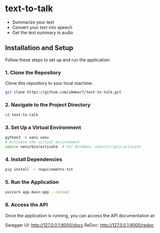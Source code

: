 # text-to-talk

- Summarize your text
- Convert your text into speech
- Get the text summary in audio

## Installation and Setup

Follow these steps to set up and run the application:

### 1. Clone the Repository

Clone this repository to your local machine:

```bash
git clone https://github.com/iAmmar7/text-to-talk.git
```

### 2. Navigate to the Project Directory

```bash
cd text-to-talk
```

### 3. Set Up a Virtual Environment

```bash
python3 -m venv venv
# Activate the virtual environment
source venv/bin/activate  # For Windows: venv\Scripts\activate
```

### 4. Install Dependencies

```bash
pip install -r requirements.txt
```

### 5. Run the Application

```bash
uvicorn app.main:app --reload
```

### 6. Access the API

Once the application is running, you can access the API documentation at:

Swagger UI: <http://127.0.0.1:8000/docs>
ReDoc: <http://127.0.0.1:8000/redoc>
